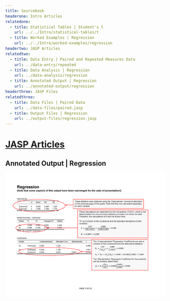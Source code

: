 ```yaml
---
title: Sourcebook
headerone: Intro Articles
relatedone:
  - title: Statistical Tables | Student's t
    url: ../../Intro/statistical-tables/t
  - title: Worked Examples | Regression
    url: ../../Intro/worked-examples/regression
headertwo: JASP Articles
relatedtwo:
  - title: Data Entry | Paired and Repeated Measures Data
    url: ../data-entry/repeated
  - title: Data Analysis | Regression
    url: ../data-analysis/regression
  - title: Annotated Output | Regression
    url: ../annotated-output/regression
headerthree: JASP Files
relatedthree:
  - title: Data Files | Paired Data
    url: ../data-files/paired.jasp
  - title: Output Files | Regression
    url: ../output-files/regression.jasp
---
```


# [JASP Articles](../index.md)

## Annotated Output | Regression

<p align="center"><kbd><img src="regression.png"></kbd></p>
